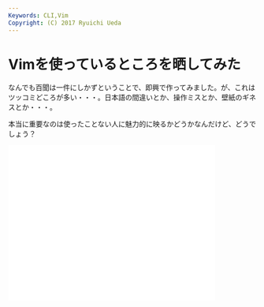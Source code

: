 ```yaml
---
Keywords: CLI,Vim
Copyright: (C) 2017 Ryuichi Ueda
---
```


# Vimを使っているところを晒してみた
なんでも百聞は一件にしかずということで、即興で作ってみました。が、これはツッコミどころが多い・・・。日本語の間違いとか、操作ミスとか、壁紙のギネスとか・・・。

本当に重要なのは使ったことない人に魅力的に映るかどうかなんだけど、どうでしょう？


<iframe width="420" height="315" src="//www.youtube.com/embed/Zkcmmy6iYrQ" frameborder="0" allowfullscreen></iframe>
